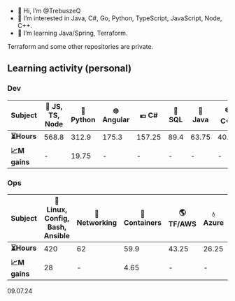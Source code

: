 - 👋 Hi, I’m @TrebuszeQ
- 👀 I’m interested in Java, C#, Go, Python, TypeScript, JavaScript, Node, C++.
- 🌱 I’m learning Java/Spring, Terraform.

Terraform and some other repositories are private.

<h2>Learning activity (personal)</h2>
<h3>Dev</h3>
<table class="darkTable">
<thead>
  <tr>
    <th>Subject</th>
    <th>🌱 JS, TS, Node</th>
    <th>🐍 Python</th>
    <th>🌐 Angular</th>
    <th>💶 C#</th>
    <th>📓 SQL</th>
    <th>🌋 Java </th>
    <th>❄️ C++</th>
    <th>🌐 React</th>
    <th>🐹 Go</th>
    <th>🫘 Spring</th>
  </tr>
</thead>
<tbody>
  <tr>
    <td><strong>⏳Hours</strong></td>
    <td>568.8</td>
    <td>312.9</td>
    <td>175.3</td>
    <td>157.25</td>
    <td>89.4</td>
    <td>63.75</td>
    <td>40.55</td>
    <td>25.7</td>
    <td>15.9</td>
    <td>7.75</td>
  </tr>
  <tr>
    <td><strong>📈M gains</strong></td>
    <td>-</td>
    <td>19.75</td>
    <td>-</td>
    <td>-</td>
    <td>-</td>
    <td>-</td>
    <td>-</td>
    <td>-</td>
    <td>-</td>
    <td>7.75</td>
  </tr>
</tbody>
</table>
<h3>Ops</h3>
<table class="darkTable">
<thead>
  <tr>
    <th>Subject</th>
    <th>🐧 Linux, Config, Bash, Ansible</th>
    <th>🌉 Networking</th>
    <th>🐳 Containers</th>
    <th>🌎 TF/AWS</th>
    <th>💧 Azure</th>
    <th>🔮 TF/OCI</th>
    <th>🚓 Sec</th>
    <th>🎠 CI/CD</th>
</thead>
<tbody>
  <tr>
    <td><strong>⏳Hours </strong></td>
    <td>420</td>
    <td>62</td>
    <td>59.9</td>
    <td>43.25</td>
    <td>26.25</td>
    <td>0</td>
    <td>14</td>
    <td>0</td>
  </tr>
  <tr>
    <td><strong>📈M gains </strong></td>
    <td>28</td>
    <td>-</td>
    <td>4.65</td>
    <td>-</td>
    <td>-</td>
    <td>-</td>
    <td>-</td>
    <td>-</td>
  </tr>
</tbody>
</table>
09.07.24

<!---
TrebuszeQ/TrebuszeQ is a ✨ special ✨ repository because its `README.md` (this file) appears on your GitHub profile.
You can click the Preview link to take a look at your changes.
- 💞️ I’m looking to collaborate on ...
- 📫 How to reach me ...
--->
